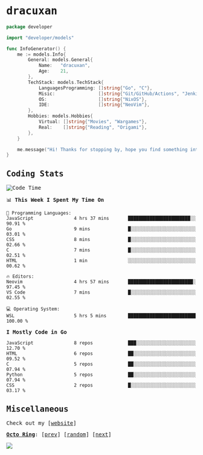 <!-- Banner -->
<!--
<img src="https://i.imgur.com/mz4ym1F.png" style="max-height:550px"/>
-->


<samp>
	
<!-- Coded Intro -->
	
# dracuxan

```go
package developer

import "developer/models"

func InfoGenerator() {
	me := models.Info{
		General: models.General{
			Name:   "dracuxan",
			Age:    21,
		},
		TechStack: models.TechStack{
			LanguagesProgramming: []string{"Go", "C"},
			Misic:                []string{"Git/GitHub/Actions", "Jenkins", "Docker"},
			OS:     			  []string{"NixOS"},
			IDE:                  []string{"NeoVim"},
		},
		Hobbies: models.Hobbies{
			Virtual: []string{"Movies", "Wargames"},
			Real:    []string{"Reading", "Origami"},
		},		
	}

	me.message("Hi! Thanks for stopping by, hope you find something interesting!") 
}
```

## Coding Stats


<!--START_SECTION:waka-->
![Code Time](http://img.shields.io/badge/Code%20Time-438%20hrs%2018%20mins-blue)

📊 **This Week I Spent My Time On** 

```text
💬 Programming Languages: 
JavaScript               4 hrs 37 mins       ███████████████████████░░   90.91 % 
Go                       9 mins              █░░░░░░░░░░░░░░░░░░░░░░░░   03.01 % 
CSS                      8 mins              █░░░░░░░░░░░░░░░░░░░░░░░░   02.66 % 
C                        7 mins              █░░░░░░░░░░░░░░░░░░░░░░░░   02.51 % 
HTML                     1 min               ░░░░░░░░░░░░░░░░░░░░░░░░░   00.62 % 

🔥 Editors: 
Neovim                   4 hrs 57 mins       ████████████████████████░   97.45 % 
VS Code                  7 mins              █░░░░░░░░░░░░░░░░░░░░░░░░   02.55 % 

💻 Operating System: 
WSL                      5 hrs 5 mins        █████████████████████████   100.00 % 
```

**I Mostly Code in Go** 

```text
JavaScript               8 repos             ███░░░░░░░░░░░░░░░░░░░░░░   12.70 % 
HTML                     6 repos             ██░░░░░░░░░░░░░░░░░░░░░░░   09.52 % 
C                        5 repos             ██░░░░░░░░░░░░░░░░░░░░░░░   07.94 % 
Python                   5 repos             ██░░░░░░░░░░░░░░░░░░░░░░░   07.94 % 
CSS                      2 repos             █░░░░░░░░░░░░░░░░░░░░░░░░   03.17 % 
```




<!--END_SECTION:waka-->

## Miscellaneous

Check out my [[website](https://bynisarg.in/)]

[**Octo Ring**](https://octo-ring.com/):
[[prev](https://octo-ring.com/p/dracuxan/prev)]  [[random](https://octo-ring.com/p/dracuxan/random)]  [[next](https://octo-ring.com/p/dracuxan/next)]

![](https://komarev.com/ghpvc/?username=dracuxan&style=flat-square)

</samp>
